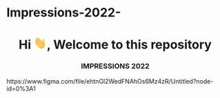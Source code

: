 # Impressions-2022-

<h1 align="center">Hi <img src="https://raw.githubusercontent.com/ABSphreak/ABSphreak/master/gifs/Hi.gif" width="30px">, Welcome to this repository</h1>
<h3 align="center">IMPRESSIONS 2022</h3>
https://www.figma.com/file/ehtnGl2WedFNAhOs6Mz4zR/Untitled?node-id=0%3A1 
